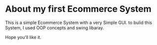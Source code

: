 # About my first Ecommerce System

This is a simple Ecommerce System with a very Simple GUI.
to bulid this System, I used OOP concepts and swing libaray.

Hope you'll like it.
